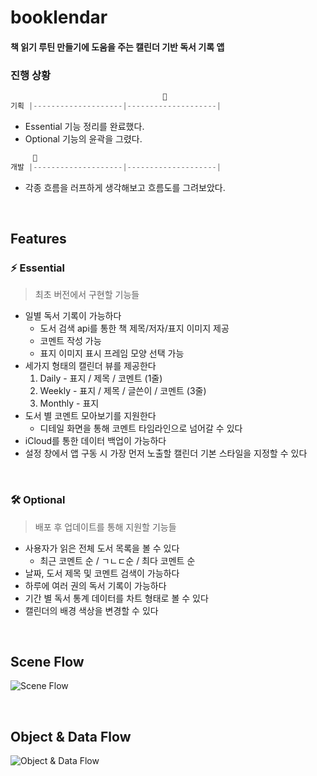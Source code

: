 # booklendar
#### 책 읽기 루틴 만들기에 도움을 주는 캘린더 기반 독서 기록 앱



### 진행 상황

```swift
                                  📍 
기획 |--------------------|--------------------|
```

- Essential 기능 정리를 완료했다.
- Optional 기능의 윤곽을 그렸다.



```swift
     📍
개발 |--------------------|--------------------|
```

- 각종 흐름을 러프하게 생각해보고 흐름도를 그려보았다.



<br>

## Features

### ⚡️ Essential

> 최초 버전에서 구현할 기능들

- 일별 독서 기록이 가능하다
  - 도서 검색 api를 통한 책 제목/저자/표지 이미지 제공
  - 코멘트 작성 가능
  - 표지 이미지 표시 프레임 모양 선택 가능
- 세가지 형태의 캘린더 뷰를 제공한다
  1. Daily - 표지 / 제목 / 코멘트 (1줄)
  2. Weekly - 표지 / 제목 / 글쓴이 / 코멘트 (3줄)
  3. Monthly - 표지
- 도서 별 코멘트 모아보기를 지원한다
  - 디테일 화면을 통해 코멘트 타임라인으로 넘어갈 수 있다
- iCloud를 통한 데이터 백업이 가능하다
- 설정 창에서 앱 구동 시 가장 먼저 노출할 캘린더 기본 스타일을 지정할 수 있다

<br>

### 🛠 Optional

> 배포 후 업데이트를 통해 지원할 기능들

- 사용자가 읽은 전체 도서 목록을 볼 수 있다
  - 최근 코멘트 순 / ㄱㄴㄷ순 / 최다 코멘트 순
- 날짜, 도서 제목 및 코멘트 검색이 가능하다
- 하루에 여러 권의 독서 기록이 가능하다
- 기간 별 독서 통계 데이터를 차트 형태로 볼 수 있다
- 캘린더의 배경 색상을 변경할 수 있다

<br>

## Scene Flow

![Scene Flow](https://user-images.githubusercontent.com/72188416/133050631-bf3c69e3-73f8-4a1c-9c77-0ab0ec850839.png)

<br>

## Object & Data Flow

![Object & Data Flow](https://user-images.githubusercontent.com/72188416/133535935-ebe60465-dbec-4e7e-86fb-1bfc7cc3283f.png)

